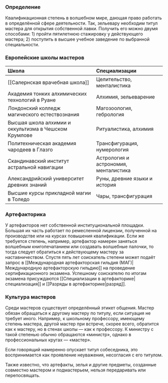 ### Определение
Квалификационная степень в волшебном мире, дающая право работать в определённой сфере деятельности. Так, зельевару необходим титул мастера для открытия собственной лавки. Получить его можно двумя способами:
	1) пройти пятилетнюю стажировку у действующего мастера;
	2) поступить в высшее учебное заведение по выбранной специальности.

### Европейские школы мастеров

| Школа                                                 | Специализации                         |
| :---------------------------------------------------- | :------------------------------------ |
| [[Салернская врачебная школа]]                        | Целительство, менталистика            |
| Академия тонких алхимических технологий в Руане       | Алхимия, зельеварение                 |
| Лондонский колледж магического естествознания         | Магозоология, гебрология              |
| Высшая школа алхимии и оккультизма в Чешском Крумлове | Ритуалистика, алхимия                 |
| Политехническая академия чародеев в Глазго            | Трансфигурация, нумерология           |
| Скандинавский институт астральной навигации           | Астрология и астрономия, менталистика |
| Александрийский университет древних знаний            | Руны, древние языки и история         |
| Высшие курсы прикладной магии в Толедо                | Чары, трансфигурация                  |

### Артефакторика
У артефакторов нет собственной институциональной площадки. Большая их часть работает по ремесленной лицензии, полученной на производстве или на курсах повышения квалификации. Если же требуется степень, например, артефактор намерен заняться волшебным книгопечатанием или создавать волшебные палочки, то тогда следует обратиться к действующему мастеру за наставничеством. Спустя пять лет соискатель степени может подаёт запрос в [[Международная артефакторская гильдия (МАГ)|Международную артефакторскую гильдию]] на проведение сертификационного экзамена. Успешному соискателю по итогам экзамена присуждаются [[Специализации в артефакторике|специализация]] и [[Разряды в артефакторике|разряд]].

### Культура мастеров
Среди мастеров существует определённый этикет общения. Мастер обязан обращаться к другому мастеру по титулу, если ситуация не требует иного. Например, к школьному профессору, имеющему степень мастера, другой мастер при встрече, скорее всего, обратится как к мастеру, но в стенах школы — как к профессору. К министру с такой степенью обычно обращаются «министр», однако в профессиональных кругах — «мастер».

Если говорящий намеренно опускает титул собеседника, это воспринимается как проявление неуважения, несогласия с его титулом.

Также известно, что артефакты, зелья и другие предметы, созданные совместно мастером и подмастерьем, нельзя передаривать или перепосвящать.